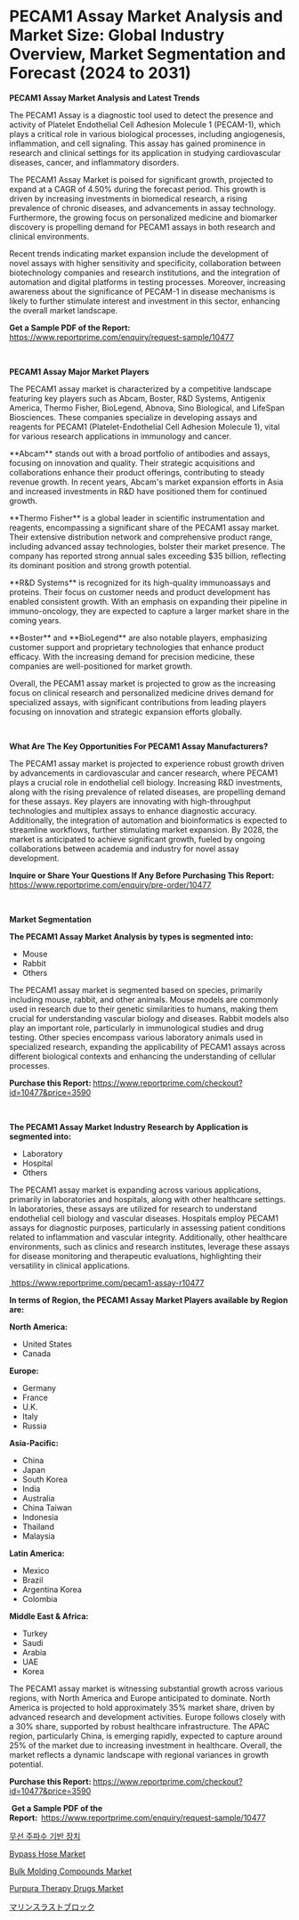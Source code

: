<p><h1>PECAM1 Assay Market Analysis and Market Size: Global Industry Overview, Market Segmentation and Forecast (2024 to 2031)</h1></p><p><strong>PECAM1 Assay Market Analysis and Latest Trends</strong></p>
<p><p>The PECAM1 Assay is a diagnostic tool used to detect the presence and activity of Platelet Endothelial Cell Adhesion Molecule 1 (PECAM-1), which plays a critical role in various biological processes, including angiogenesis, inflammation, and cell signaling. This assay has gained prominence in research and clinical settings for its application in studying cardiovascular diseases, cancer, and inflammatory disorders.</p><p>The PECAM1 Assay Market is poised for significant growth, projected to expand at a CAGR of 4.50% during the forecast period. This growth is driven by increasing investments in biomedical research, a rising prevalence of chronic diseases, and advancements in assay technology. Furthermore, the growing focus on personalized medicine and biomarker discovery is propelling demand for PECAM1 assays in both research and clinical environments.</p><p>Recent trends indicating market expansion include the development of novel assays with higher sensitivity and specificity, collaboration between biotechnology companies and research institutions, and the integration of automation and digital platforms in testing processes. Moreover, increasing awareness about the significance of PECAM-1 in disease mechanisms is likely to further stimulate interest and investment in this sector, enhancing the overall market landscape.</p></p>
<p><strong>Get a Sample PDF of the Report:&nbsp;</strong> <a href="https://www.reportprime.com/enquiry/request-sample/10477">https://www.reportprime.com/enquiry/request-sample/10477</a></p>
<p>&nbsp;</p>
<p><strong>PECAM1 Assay Major Market Players</strong></p>
<p><p>The PECAM1 assay market is characterized by a competitive landscape featuring key players such as Abcam, Boster, R&D Systems, Antigenix America, Thermo Fisher, BioLegend, Abnova, Sino Biological, and LifeSpan Biosciences. These companies specialize in developing assays and reagents for PECAM1 (Platelet-Endothelial Cell Adhesion Molecule 1), vital for various research applications in immunology and cancer.</p><p>**Abcam** stands out with a broad portfolio of antibodies and assays, focusing on innovation and quality. Their strategic acquisitions and collaborations enhance their product offerings, contributing to steady revenue growth. In recent years, Abcam's market expansion efforts in Asia and increased investments in R&D have positioned them for continued growth.</p><p>**Thermo Fisher** is a global leader in scientific instrumentation and reagents, encompassing a significant share of the PECAM1 assay market. Their extensive distribution network and comprehensive product range, including advanced assay technologies, bolster their market presence. The company has reported strong annual sales exceeding $35 billion, reflecting its dominant position and strong growth potential.</p><p>**R&D Systems** is recognized for its high-quality immunoassays and proteins. Their focus on customer needs and product development has enabled consistent growth. With an emphasis on expanding their pipeline in immuno-oncology, they are expected to capture a larger market share in the coming years.</p><p>**Boster** and **BioLegend** are also notable players, emphasizing customer support and proprietary technologies that enhance product efficacy. With the increasing demand for precision medicine, these companies are well-positioned for market growth.</p><p>Overall, the PECAM1 assay market is projected to grow as the increasing focus on clinical research and personalized medicine drives demand for specialized assays, with significant contributions from leading players focusing on innovation and strategic expansion efforts globally.</p></p>
<p>&nbsp;</p>
<p><strong>What Are The Key Opportunities For PECAM1 Assay Manufacturers?</strong></p>
<p><p>The PECAM1 assay market is projected to experience robust growth driven by advancements in cardiovascular and cancer research, where PECAM1 plays a crucial role in endothelial cell biology. Increasing R&D investments, along with the rising prevalence of related diseases, are propelling demand for these assays. Key players are innovating with high-throughput technologies and multiplex assays to enhance diagnostic accuracy. Additionally, the integration of automation and bioinformatics is expected to streamline workflows, further stimulating market expansion. By 2028, the market is anticipated to achieve significant growth, fueled by ongoing collaborations between academia and industry for novel assay development.</p></p>
<p><strong>Inquire or Share Your Questions If Any Before Purchasing This Report:</strong> <a href="https://www.reportprime.com/enquiry/pre-order/10477">https://www.reportprime.com/enquiry/pre-order/10477</a></p>
<p>&nbsp;</p>
<p><strong>Market Segmentation</strong></p>
<p><strong>The PECAM1 Assay Market Analysis by types is segmented into:</strong></p>
<p><ul><li>Mouse</li><li>Rabbit</li><li>Others</li></ul></p>
<p><p>The PECAM1 assay market is segmented based on species, primarily including mouse, rabbit, and other animals. Mouse models are commonly used in research due to their genetic similarities to humans, making them crucial for understanding vascular biology and diseases. Rabbit models also play an important role, particularly in immunological studies and drug testing. Other species encompass various laboratory animals used in specialized research, expanding the applicability of PECAM1 assays across different biological contexts and enhancing the understanding of cellular processes.</p></p>
<p><strong>Purchase this Report:&nbsp;</strong><a href="https://www.reportprime.com/checkout?id=10477&price=3590">https://www.reportprime.com/checkout?id=10477&price=3590</a></p>
<p>&nbsp;</p>
<p><strong>The PECAM1 Assay Market Industry Research by Application is segmented into:</strong></p>
<p><ul><li>Laboratory</li><li>Hospital</li><li>Others</li></ul></p>
<p><p>The PECAM1 assay market is expanding across various applications, primarily in laboratories and hospitals, along with other healthcare settings. In laboratories, these assays are utilized for research to understand endothelial cell biology and vascular diseases. Hospitals employ PECAM1 assays for diagnostic purposes, particularly in assessing patient conditions related to inflammation and vascular integrity. Additionally, other healthcare environments, such as clinics and research institutes, leverage these assays for disease monitoring and therapeutic evaluations, highlighting their versatility in clinical applications.</p></p>
<p><a href="https://www.reportprime.com/pecam1-assay-r10477">&nbsp;https://www.reportprime.com/pecam1-assay-r10477</a></p>
<p><strong>In terms of Region, the PECAM1 Assay Market Players available by Region are:</strong></p>
<p>
    <p> <strong> North America: </strong>
        <ul>
            <li>United States</li>
            <li>Canada</li>
        </ul>
        </p> 
    <p> <strong> Europe: </strong>
        <ul>
            <li>Germany</li>
            <li>France</li>
            <li>U.K.</li>
            <li>Italy</li>
            <li>Russia</li>
        </ul>
        </p> 
    <p> <strong> Asia-Pacific: </strong>
        <ul>
            <li>China</li>
            <li>Japan</li>
            <li>South Korea</li>
            <li>India</li>
            <li>Australia</li>
            <li>China Taiwan</li>
            <li>Indonesia</li>
            <li>Thailand</li>
            <li>Malaysia</li>
        </ul>
        </p> 
    <p> <strong> Latin America: </strong>
        <ul>
            <li>Mexico</li>
            <li>Brazil</li>
            <li>Argentina Korea</li>
            <li>Colombia</li>
        </ul>
        </p> 
    <p> <strong> Middle East & Africa: </strong>
        <ul>
            <li>Turkey</li>
            <li>Saudi</li>
            <li>Arabia</li>
            <li>UAE</li>
            <li>Korea</li>
        </ul>
    </p>
    </p>
<p><p>The PECAM1 assay market is witnessing substantial growth across various regions, with North America and Europe anticipated to dominate. North America is projected to hold approximately 35% market share, driven by advanced research and development activities. Europe follows closely with a 30% share, supported by robust healthcare infrastructure. The APAC region, particularly China, is emerging rapidly, expected to capture around 25% of the market due to increasing investment in healthcare. Overall, the market reflects a dynamic landscape with regional variances in growth potential.</p></p>
<p><strong>Purchase this Report: </strong><a href="https://www.reportprime.com/checkout?id=10477&price=3590">https://www.reportprime.com/checkout?id=10477&price=3590</a></p>
<p>&nbsp;<strong>Get a Sample PDF of the Report:&nbsp;&nbsp;</strong><a href="https://www.reportprime.com/enquiry/request-sample/10477">https://www.reportprime.com/enquiry/request-sample/10477</a></p>
<p><strong></strong></p>
<p><p><a href="https://medium.com/@zolajenkins98/radiofrequency-based-devices-market-%EC%9D%98-%EA%B8%80%EB%A1%9C%EB%B2%8C-%EC%8B%9C%EC%9E%A5-%EA%B0%9C%EC%9A%94%EB%8A%94-%EC%A0%84-%EC%84%B8%EA%B3%84-%EB%B0%8F-%EC%A3%BC%EC%9A%94-%EC%8B%9C%EC%9E%A5%EC%9D%98-%EC%82%B0%EC%97%85%EC%97%90-%EC%98%81%ED%96%A5%EC%9D%84-%EB%AF%B8%EC%B9%98%EB%8A%94-%EC%A3%BC%EC%9A%94-%ED%8A%B8%EB%A0%8C%EB%93%9C%EC%97%90-%EB%8C%80%ED%95%9C-%EB%8F%85%ED%8A%B9%ED%95%9C-%EA%B4%80%EC%A0%90%EC%9D%84-8863c89366d9?postPublishedType=initial">무선 주파수 기반 장치</a></p><p><a href="https://issuu.com/reportprime-2/docs/bypass-hose-market-size-2030.pptx_7f033318bf52ad">Bypass Hose Market</a></p><p><a href="https://www.linkedin.com/pulse/bulk-molding-compounds-market-insights-products-regional-analysis-d7ljc?trackingId=IYTSwdgzRt2uqEAmgiY9rQ%3D%3D">Bulk Molding Compounds Market</a></p><p><a href="https://medium.com/@tyleolden34345/the-global-market-overview-of-the-purpura-therapy-drugs-market-provides-a-unique-perspective-on-bbaac0084d2c">Purpura Therapy Drugs Market</a></p><p><a href="https://medium.com/@beaudamore/marine-thrust-blocks-market-%E3%81%AF-%E3%82%B3%E3%82%B9%E3%83%88%E7%AE%A1%E7%90%86%E3%81%A8%E5%8A%B9%E7%8E%87%E5%90%91%E4%B8%8A%E3%82%92%E5%84%AA%E5%85%88%E3%81%97%E3%81%BE%E3%81%99-%E3%81%95%E3%82%89%E3%81%AB-%E5%A0%B1%E5%91%8A%E6%9B%B8%E3%81%AF%E5%B8%82%E5%A0%B4%E3%81%AE%E9%9C%80%E8%A6%81%E9%9D%A2%E3%81%A8%E4%BE%9B%E7%B5%A6%E9%9D%A2%E3%81%AE%E4%B8%A1%E6%96%B9%E3%82%92%E3%82%AB%E3%83%90%E3%83%BC%E3%81%97%E3%81%A6%E3%81%84%E3%81%BE%E3%81%99-marine-thrust-b3a960eaf8fe?postPublishedType=initial">マリンスラストブロック</a></p></p>